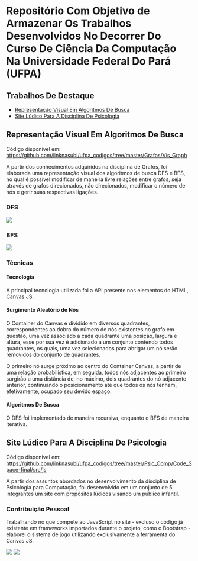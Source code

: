 # Repositório Com Objetivo de Armazenar Os Trabalhos Desenvolvidos No Decorrer Do Curso De Ciência Da Computação Na Universidade Federal Do Pará (UFPA)

## Trabalhos De Destaque

* [Representação Visual Em Algoritmos De Busca](#representação-visual-em-algoritmos-de-busca)
* [Site Lúdico Para A Disciplina De Psicologia](#site-lúdico-para-a-disciplina-de-psicologia)

## Representação Visual Em Algoritmos De Busca

Código disponível em: https://github.com/linknasubi/ufpa_codigos/tree/master/Grafos/Vis_Graph

A partir dos conhecimentos adquiridos na disciplina de Grafos, foi elaborada uma representação visual dos algoritmos de busca DFS e BFS, no qual é possível modificar de maneira
livre relações entre grafos, seja através de grafos direcionados, não direcionados, modificar o número de nós e gerir suas respectivas ligações.

### DFS
![](https://media4.giphy.com/media/aFbPDE7wLaaOBeLnsW/giphy.gif)

### BFS
![](https://media1.giphy.com/media/7uiYYd40IJTpPUiUhW/giphy.gif)

### Técnicas

#### Tecnologia

A principal tecnologia utilizada foi a API presente nos elementos do HTML, Canvas JS.


#### Surgimento Aleatório de Nós

O Container do Canvas é dividido em diversos quadrantes, correspondentes ao dobro do número de nós existentes no grafo em questão, uma vez associado a cada quadrante uma posição,
largura e altura, esse por sua vez é adicionado a um conjunto contendo todos quadrantes, os quais, uma vez selecionados para abrigar um nó serão removidos do conjunto de quadrantes.

O primeiro nó surge próximo ao centro do Container Canvas, a partir de uma relação probabilística, em seguida, todos nós adjacentes ao primeiro surgirão a uma distância de, no máximo, dois quadrantes
do nó adjacente anterior, continuando o posicionamento até que todos os nós tenham, efetivamente, ocupado seu devido espaço.


#### Algoritmos De Busca

O DFS foi implementado de maneira recursiva, enquanto o BFS de maneira iterativa.


## Site Lúdico Para A Disciplina De Psicologia

Código disponível em: https://github.com/linknasubi/ufpa_codigos/tree/master/Psic_Comp/Code_Space-final/src/js

A partir dos assuntos abordados no desenvolvimento da disciplina de Psicologia para Computação, foi desenvolvido em um conjunto de 5 integrantes um site com propósitos lúdicos visando um público infantil.

### Contribuição Pessoal

Trabalhando no que compete ao JavaScript no site - excluso o código já existente em frameworks importados durante o projeto, como o Bootstrap - elaborei o sistema de jogo utilizando exclusivamente a ferramenta do Canvas JS.

![](https://media1.giphy.com/media/BxKijrlbP43vsv60rP/giphy.gif)
![](https://i.imgur.com/vKRBRDq.png)
